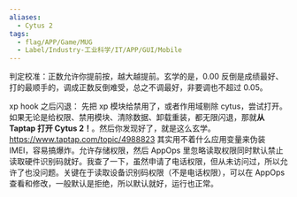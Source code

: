 ```yaml
---
aliases:
  - Cytus 2
tags:
  - flag/APP/Game/MUG
  - Label/Industry-工业科学/IT/APP/GUI/Mobile
---
```


判定校准：正数允许你提前按，越大越提前。玄学的是，0.00 反倒是成绩最好、打的最顺手的，调成正数反倒难受，总之不调最好，非要调也不超过 0.05。


xp hook 之后闪退：
先把 xp 模块给禁用了，或者作用域剔除 cytus，尝试打开。
如果无论是给权限、禁用模块、清除数据、卸载重装，都无限闪退，那就**从 Taptap 打开 Cytus 2！**。然后你发现好了，就是这么玄学。
https://www.taptap.com/topic/4988823
其实用不着什么应用变量来伪装 IMEI，容易搞爆炸。允许存储权限，然后 AppOps 里忽略读取权限同时默认禁止读取硬件识别码就好。我查了一下，虽然申请了电话权限，但从未访问过，所以允许了也没问题。关键在于读取设备识别码权限（不是电话权限），可以在 AppOps 查看和修改，一般默认是拒绝，所以默认就好，运行也正常。
